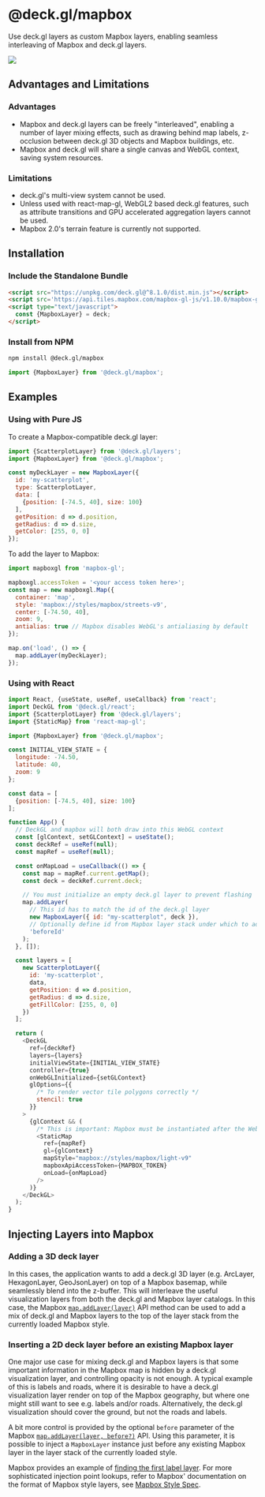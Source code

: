 # @deck.gl/mapbox

Use deck.gl layers as custom Mapbox layers, enabling seamless interleaving of Mapbox and deck.gl layers.

<img src="https://raw.github.com/visgl/deck.gl-data/master/images/whats-new/mapbox-layers.jpg" />


## Advantages and Limitations

### Advantages

* Mapbox and deck.gl layers can be freely "interleaved", enabling a number of layer mixing effects, such as drawing behind map labels, z-occlusion between deck.gl 3D objects and Mapbox buildings, etc.
* Mapbox and deck.gl will share a single canvas and WebGL context, saving system resources.

### Limitations

* deck.gl's multi-view system cannot be used.
* Unless used with react-map-gl, WebGL2 based deck.gl features, such as attribute transitions and GPU accelerated aggregation layers cannot be used.
* Mapbox 2.0's terrain feature is currently not supported.

## Installation

### Include the Standalone Bundle

```html
<script src="https://unpkg.com/deck.gl@^8.1.0/dist.min.js"></script>
<script src='https://api.tiles.mapbox.com/mapbox-gl-js/v1.10.0/mapbox-gl.js'></script>
<script type="text/javascript">
  const {MapboxLayer} = deck;
</script>
```

### Install from NPM

```bash
npm install @deck.gl/mapbox
```

```js
import {MapboxLayer} from '@deck.gl/mapbox';
```


## Examples

### Using with Pure JS

To create a Mapbox-compatible deck.gl layer:

```js
import {ScatterplotLayer} from '@deck.gl/layers';
import {MapboxLayer} from '@deck.gl/mapbox';

const myDeckLayer = new MapboxLayer({
  id: 'my-scatterplot',
  type: ScatterplotLayer,
  data: [
    {position: [-74.5, 40], size: 100}
  ],
  getPosition: d => d.position,
  getRadius: d => d.size,
  getColor: [255, 0, 0]
});
```

To add the layer to Mapbox:

```js
import mapboxgl from 'mapbox-gl';

mapboxgl.accessToken = '<your access token here>';
const map = new mapboxgl.Map({
  container: 'map',
  style: 'mapbox://styles/mapbox/streets-v9',
  center: [-74.50, 40],
  zoom: 9,
  antialias: true // Mapbox disables WebGL's antialiasing by default
});

map.on('load', () => {
  map.addLayer(myDeckLayer);
});
```


### Using with React

```js
import React, {useState, useRef, useCallback} from 'react';
import DeckGL from '@deck.gl/react';
import {ScatterplotLayer} from '@deck.gl/layers';
import {StaticMap} from 'react-map-gl';

import {MapboxLayer} from '@deck.gl/mapbox';

const INITIAL_VIEW_STATE = {
  longitude: -74.50,
  latitude: 40,
  zoom: 9
};

const data = [
  {position: [-74.5, 40], size: 100}
];

function App() {
  // DeckGL and mapbox will both draw into this WebGL context
  const [glContext, setGLContext] = useState();
  const deckRef = useRef(null);
  const mapRef = useRef(null);

  const onMapLoad = useCallback(() => {
    const map = mapRef.current.getMap();
    const deck = deckRef.current.deck;

    // You must initialize an empty deck.gl layer to prevent flashing
    map.addLayer(
      // This id has to match the id of the deck.gl layer
      new MapboxLayer({ id: "my-scatterplot", deck }),
      // Optionally define id from Mapbox layer stack under which to add deck layer
      'beforeId'
    );
  }, []);

  const layers = [
    new ScatterplotLayer({
      id: 'my-scatterplot',
      data,
      getPosition: d => d.position,
      getRadius: d => d.size,
      getFillColor: [255, 0, 0]
    })
  ];

  return (
    <DeckGL
      ref={deckRef}
      layers={layers}
      initialViewState={INITIAL_VIEW_STATE}
      controller={true}
      onWebGLInitialized={setGLContext}
      glOptions={{
        /* To render vector tile polygons correctly */
        stencil: true
      }}
    >
      {glContext && (
        /* This is important: Mapbox must be instantiated after the WebGLContext is available */
        <StaticMap
          ref={mapRef}
          gl={glContext}
          mapStyle="mapbox://styles/mapbox/light-v9"
          mapboxApiAccessToken={MAPBOX_TOKEN}
          onLoad={onMapLoad}
        />
      )}
    </DeckGL>
  );
}
```


## Injecting Layers into Mapbox


### Adding a 3D deck layer

In this cases, the application wants to add a deck.gl 3D layer (e.g. ArcLayer, HexagonLayer, GeoJsonLayer) on top of a Mapbox basemap, while seamlessly blend into the z-buffer. This will interleave the useful visualization layers from both the deck.gl and Mapbox layer catalogs. In this case, the Mapbox [`map.addLayer(layer)`](https://www.mapbox.com/mapbox-gl-js/api/#map#addlayer) API method can be used to add a mix of deck.gl and Mapbox layers to the top of the layer stack from the currently loaded Mapbox style.


### Inserting a 2D deck layer before an existing Mapbox layer

One major use case for mixing deck.gl and Mapbox layers is that some important information in the Mapbox map is hidden by a deck.gl visualization layer, and controlling opacity is not enough. A typical example of this is labels and roads, where it is desirable to have a deck.gl visualization layer render on top of the Mapbox geography, but where one might still want to see e.g. labels and/or roads. Alternatively, the deck.gl visualization should cover the ground, but not the roads and labels.

A bit more control is provided by the optional `before` parameter of the Mapbox [`map.addLayer(layer, before?)`](https://www.mapbox.com/mapbox-gl-js/api/#map#addlayer) API. Using this parameter, it is possible to inject a `MapboxLayer` instance just before any existing Mapbox layer in the layer stack of the currently loaded style.

Mapbox provides an example of [finding the first label layer](https://www.mapbox.com/mapbox-gl-js/example/geojson-layer-in-stack/). For more sophisticated injection point lookups, refer to Mapbox' documentation on the format of Mapbox style layers, see [Mapbox Style Spec](https://www.mapbox.com/mapbox-gl-js/style-spec/#layers).
